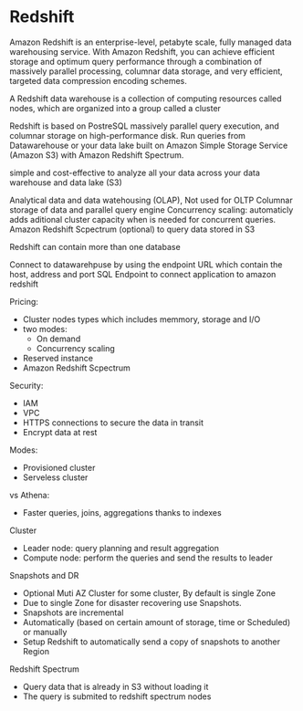 
# Redshift

Amazon Redshift is an enterprise-level, petabyte scale, fully managed data warehousing service. With Amazon Redshift, you can achieve efficient storage and optimum query performance through a combination of massively parallel processing, columnar data storage, and very efficient, targeted data compression encoding schemes.

A Redshift data warehouse is a collection of computing resources called nodes, which are organized into a group called a cluster

Redshift is based on PostreSQL
massively parallel query execution, and columnar storage on high-performance disk.
Run queries from Datawarehouse or your data lake built on Amazon Simple Storage Service (Amazon S3) with Amazon Redshift Spectrum.

simple and cost-effective to analyze all your data across your data warehouse and data lake (S3)

Analytical data and data watehousing (OLAP), Not used for OLTP
Columnar storage of data and parallel query engine
Concurrency scaling: automaticly adds aditional cluster capacity when is needed for concurrent queries.
Amazon Redshift Scpectrum (optional) to query data stored in S3

Redshift can contain more than one database

Connect to datawarehpuse by using the endpoint URL which contain the host, address and port
SQL Endpoint to connect application to amazon redshift

Pricing:
- Cluster nodes types which includes memmory, storage and I/O
- two modes:
    - On demand
    - Concurrency scaling
- Reserved instance 
- Amazon Redshift Scpectrum

Security:
- IAM
- VPC
- HTTPS connections to secure the data in transit
- Encrypt data at rest

Modes:
- Provisioned cluster
- Serveless cluster

vs Athena:
- Faster queries, joins, aggregations thanks to indexes

Cluster
- Leader node: query planning and result aggregation
- Compute node: perform the queries and send the results to leader

Snapshots and DR
- Optional Muti AZ Cluster for some cluster, By default is single Zone  
- Due to single Zone for disaster recovering use Snapshots.
- Snapshots are incremental
- Automatically (based on certain amount of storage, time or Scheduled) or manually
- Setup Redshift to automatically send a copy of snapshots to another Region

Redshift Spectrum
- Query data that is already in S3 without loading it
- The query is submited to redshift spectrum nodes